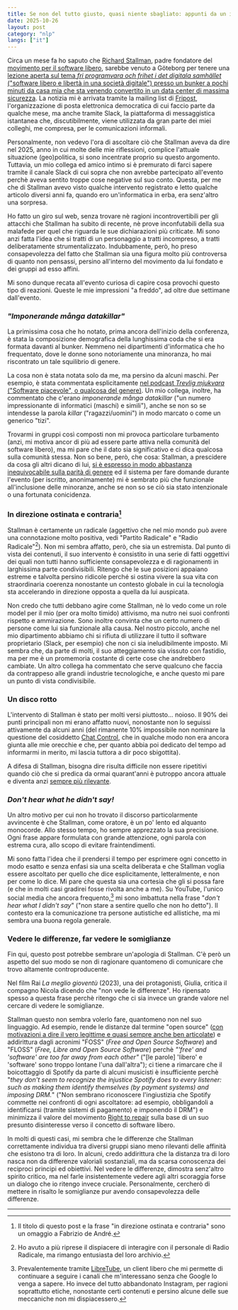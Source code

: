 ```yaml
---
title: Se non del tutto giusto, quasi niente sbagliato: appunti da un incontro con Richard Stallman
date: 2025-10-26
layout: post
category: "nlp"
langs: ["it"] 
---
```


Circa un mese fa ho saputo che [Richard Stallman](https://stallman.org/), padre fondatore del [movimento per il software libero](https://www.gnu.org/philosophy/free-software-intro.html), sarebbe venuto a Göteborg per tenere una [lezione aperta sul tema _fri programvara och frihet i det digitala samhället_ ("software libero e libertà in una società digitale") presso un bunker a pochi minuti da casa mia che sta venendo convertito in un data center di massima sicurezza](https://bahnhof.se/2025/09/30/freedom-in-bahnhof-bunker-och-richard-stallman/).
La notizia mi è arrivata tramite la mailing list di [Fripost](https://fripost.org/), l'organizzazione di posta elettronica democratica di cui faccio parte da qualche mese, ma anche tramite Slack, la piattaforma di messaggistica istantanea che, discutibilmente, viene utilizzata da gran parte dei miei colleghi, me compresa, per le comunicazioni informali. 

Personalmente, non vedevo l'ora di ascoltare ciò che Stallman aveva da dire nel 2025, anno in cui molte delle mie riflessioni, complice l'attuale situazione (geo)politica, si sono incentrate proprio su questo argomento.
Tuttavia, un mio collega ed amico intimo si è premurato di farci sapere tramite il canale Slack di cui sopra che non avrebbe partecipato all'evento perchè aveva sentito troppe cose negative sul suo conto.
Questa, per me che di Stallman avevo visto qualche intervento registrato e letto qualche articolo diversi anni fa, quando ero un'informatica in erba, era senz'altro una sorpresa.

Ho fatto un giro sul web, senza trovare nè ragioni incontrovertibili per gli attacchi che Stallman ha subito di recente, nè prove inconfutabili della sua malafede per quel che riguarda le sue dichiarazioni più criticate.
Mi sono anzi fatta l'idea che si tratti di un personaggio a tratti incompreso, a tratti deliberatamente strumentalizzato. 
Indubbamente, però, ho preso consapevolezza del fatto che Stallman sia una figura molto più controversa di quanto non pensassi, persino all'interno del movimento da lui fondato e dei gruppi ad esso affini.

Mi sono dunque recata all'evento curiosa di capire cosa provochi questo tipo di reazioni. 
Queste le mie impressioni "a freddo", ad oltre due settimane dall'evento.

### _"Imponerande många data**killar**"_
La primissima cosa che ho notato, prima ancora dell'inizio della conferenza, è stata la composizione demografica della lunghissima coda che si era formata davanti al bunker. 
Nemmeno nei dipartimenti d'informatica che ho frequentato, dove le donne sono notoriamente una minoranza, ho mai riscontrato un tale squilibrio di genere. 

La cosa non è stata notata solo da me, ma persino da alcuni maschi. 
Per esempio, è stata commentata esplicitamente [nel podcast _Trevlig mjukvara_ ("Software piacevole", o qualcosa del genere)](https://sphinx.acast.com/p/open/s/68de31e86d92c33f9c22f774/e/68fa21335149d2d6f28e357a/media.mp3#t=846).
Un mio collega, inoltre, ha commentato che c'erano _imponerande många datakillar_ ("un numero impressionante di informatici (maschi) e simili"), anche se non so se intendesse la parola _killar_ ("ragazzi/uomini") in modo marcato o come un generico "tizi".

Trovarmi in gruppi così composti non mi provoca particolare turbamento (anzi, mi motiva ancor di più ad essere parte attiva nella comunità del software libero), ma mi pare che il dato sia significativo e ci dica qualcosa sulla comunità stessa.
Non so bene, però, che cosa: Stallman, a prescidere da cosa gli altri dicano di lui, [si è espresso in modo abbastanza inequivocabile sulla parità di genere](https://stallman.org/articles/virgin-of-emacs.html) ed il sistema per fare domande durante l'evento (per iscritto, anonimamente) mi è sembrato più che funzionale all'inclusione delle minoranze, anche se non so se ciò sia stato intenzionale o una fortunata conicidenza.


### In direzione ostinata e contraria[^1]
Stallman è certamente un radicale (aggettivo che nel mio mondo può avere una connotazione molto positiva, vedi "Partito Radicale" e "Radio Radicale"[^2]). 
Non mi sembra affatto, però, che sia un estremista.
Dal punto di vista dei contenuti, il suo intervento è consistito in una serie di fatti oggettivi dei quali non tutti hanno sufficiente consapevolezza e di ragionamenti in larghissima parte condivisibili.
Ritengo che le sue posizioni appaiano estreme e talvolta persino ridicole perché si ostina vivere la sua vita con straordinaria coerenza nonostante un contesto globale in cui la tecnologia sta accelerando in direzione opposta a quella da lui auspicata.

Non credo che tutti debbano agire come Stallman, nè lo vedo come un role model per il mio (per ora molto timido) attivismo, ma nutro nei suoi confronti rispetto e ammirazione. 
Sono inoltre convinta che un certo numero di persone come lui sia funzionale alla causa.
Nel nostro piccolo, anche nel mio dipartimento abbiamo chi si rifiuta di utilizzare il tutto il software proprietario (Slack, per esempio) che non ci sia ineludibilmente imposto.
Mi sembra che, da parte di molti, il suo atteggiamento sia vissuto con fastidio, ma per me è un promemoria costante di certe cose che andrebbero cambiate.
Un altro collega ha commentato che serve qualcuno che faccia da contrappeso alle grandi industrie tecnologiche, e anche questo mi pare un punto di vista condivisibile. 

### Un disco rotto
L'intervento di Stallman è stato per molti versi piuttosto... noioso.
Il 90% dei punti principali non mi erano affatto nuovi, nonostante non lo seguissi attivamente da alcuni anni (del rimanente 10% impossibile non nominare la questione del cosiddetto [Chat Control](https://fightchatcontrol.eu/it/), che in qualche modo non era ancora giunta alle mie orecchie e che, per quanto abbia poi dedicato del tempo ad informarmi in merito, mi lascia tuttora a dir poco sbigottita).

A difesa di Stallman, bisogna dire risulta difficile non essere ripetitivi quando ciò che si predica da ormai quarant'anni è putroppo ancora attuale e diventa anzi [sempre più rilevante](https://www.gnu.org/philosophy/free-software-even-more-important.html).

### _Don't hear what he didn't say!_
Un altro motivo per cui non ho trovato il discorso particolarmente avvincente è che Stallman, come oratore, è un po' lento ed alquanto monocorde.
Allo stesso tempo, ho sempre apprezzato la sua precisione.
Ogni frase appare formulata con grande attenzione, ogni parola con estrema cura, allo scopo di evitare fraintendimenti.

Mi sono fatta l'idea che il prendersi il tempo per esprimere ogni concetto in modo esatto e senza enfasi sia una scelta deliberata e che Stallman voglia essere ascoltato per quello che dice esplicitamente, letteralmente, e non per come lo dice.
Mi pare che questa sia una cortesia che gli si possa fare (e che in molti casi gradirei fosse rivolta anche a me).
Su YouTube, l'unico social media che ancora frequento,[^3] mi sono imbattuta nella frase "_don't hear what I didn't say_" ("non stare a sentire quello che non ho detto"). 
Il contesto era la comunicazione tra persone autistiche ed allistiche, ma mi sembra una buona regola generale.

### Vedere le differenze, far vedere le somiglianze
Fin qui, questo post potrebbe sembrare un'apologia di Stallman.
C'è però un aspetto del suo modo se non di ragionare quantomeno di comunicare che trovo altamente controproducente.

Nel film Rai _La meglio gioventù_ (2023), una dei protagonisti, Giulia, critica il compagno Nicola dicendo che "non vede le differenze".
Ho ripensato spesso a questa frase perchè ritengo che ci sia invece un grande valore nel cercare di vedere le somiglianze.

Stallman questo non sembra volerlo fare, quantomeno non nel suo linguaggio.
Ad esempio, rende le distanze dal termine "open source" ([con motivazioni a dire il vero legittime e quasi sempre anche ben articolate](https://www.gnu.org/philosophy/open-source-misses-the-point.html)) e addirittura dagli acronimi "FOSS" (_Free and Open Source Software_) and "FLOSS" (_Free, Libre and Open Source Software_) perchè _"'free' and 'software' are too far away from each other"_ ("[le parole] 'libero' e 'software' sono troppo lontane l'una dall'altra"); ci tiene a rimarcare che il boicottaggio di Spotify da parte di alcuni musicisti è insufficiente perchè "_they don't seem to recognize the injustice Spotify does to every listener: such as making them identify themselves (by payment systems) and imposing DRM._" ("Non sembrano riconoscere l'ingiustizia che Spotify commette nei confronti di ogni ascoltatore: ad esempio, obbligandoli a identificarsi (tramite sistemi di pagamento) e imponendo il DRM") e minimizza il valore del movimento [Right to repair](https://en.wikipedia.org/wiki/Right_to_repair) sulla base di un suo presunto disinteresse verso il concetto di software libero.

In molti di questi casi, mi sembra che le differenze che Stallman correttamente individua tra diversi gruppi siano meno rilevanti delle affinità che esistono tra di loro. 
In alcuni, credo addirittura che la distanza tra di loro nasca non da differenze valoriali sostanziali, ma da scarsa conoscenza dei reciproci principi ed obiettivi.
Nel vedere le differenze, dimostra senz'altro spirito critico, ma nel farle insistentemente vedere agli altri scoraggia forse un dialogo che io ritengo invece cruciale.
Personalmente, cercherò di mettere in risalto le somiglianze pur avendo consapevolezza delle differenze.

---

[^1]: Il titolo di questo post e la frase "in direzione ostinata e contraria" sono un omaggio a Fabrizio de André. 
[^2]: Ho avuto a più riprese il dispiacere di interagire con il personale di Radio Radicale, ma rimango entusiasta del loro archivio.
[^3]: Prevalentemente tramite [LibreTube](https://libretube.dev/), un client libero che mi permette di continuare a seguire i canali che m'interessano senza che Google lo venga a sapere. Ho invece del tutto abbandonato Instagram, per ragioni soprattutto etiche, nonostante certi contenuti e persino alcune delle sue meccaniche non mi dispiacessero.